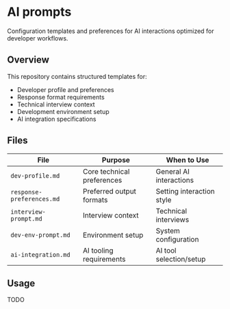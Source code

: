 # AI prompts

Configuration templates and preferences for AI interactions optimized for developer workflows.

## Overview

This repository contains structured templates for:
- Developer profile and preferences
- Response format requirements
- Technical interview context
- Development environment setup
- AI integration specifications

## Files

| File | Purpose | When to Use |
|------|---------|-------------|
| `dev-profile.md` | Core technical preferences | General AI interactions |
| `response-preferences.md` | Preferred output formats | Setting interaction style |
| `interview-prompt.md` | Interview context | Technical interviews |
| `dev-env-prompt.md` | Environment setup | System configuration |
| `ai-integration.md` | AI tooling requirements | AI tool selection/setup |

## Usage

TODO
